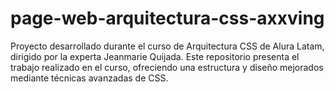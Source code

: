 # page-web-arquitectura-css-axxving
Proyecto desarrollado durante el curso de Arquitectura CSS de Alura Latam, dirigido por la experta Jeanmarie Quijada. Este repositorio presenta el trabajo realizado en el curso, ofreciendo una estructura y diseño mejorados mediante técnicas avanzadas de CSS.
